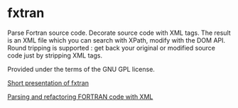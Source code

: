 # fxtran
Parse Fortran source code. Decorate source code with XML tags. The result is an XML file which you can search with XPath, modify with the DOM API. 
Round tripping is supported : get back your original or modified source code just by stripping XML tags.

Provided under the terms of the GNU GPL license.

[Short presentation of fxtran](doc/fxtran.pdf)

[Parsing and refactoring FORTRAN code with XML](ARTICLE.md)

